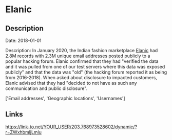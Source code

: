# Elanic

## Description

Date: 2018-01-01

Description:
In January 2020, the Indian fashion marketplace <a href="https://elanic.in/" target="_blank" rel="noopener">Elanic</a> had 2.8M records with 2.3M unique email addresses posted publicly to a popular hacking forum. Elanic confirmed that they had &quot;verified the data and it was pulled from one of our test servers where this data was exposed publicly&quot; and that the data was &quot;old&quot; (the hacking forum reported it as being from 2016-2018). When asked about disclosure to impacted customers, Elanic advised that they had &quot;decided to not have as such any communication and public disclosure&quot;. 


['Email addresses', 'Geographic locations', 'Usernames']

## Links

https://link-to.net/YOUR_USER/203.768973528602/dynamic/?r=ZWxhbmljLmlu